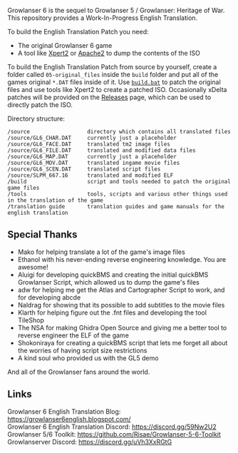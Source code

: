 Growlanser 6 is the sequel to Growlanser 5 / Growlanser: Heritage of War. This repository provides a Work-In-Progress English Translation.

To build the English Translation Patch you need:
- The original Growlanser 6 game
- A tool like [Xpert2](https://gbatemp.net/download/xpert2-xpert-tool.37071/) or [Apache2](https://www.psx-place.com/resources/apache-by-sonix-2004.697/) to dump the contents of the ISO

To build the English Translation Patch from source by yourself, create a folder called `05-original_files` inside the `build` folder and put all of the games original `*.DAT` files inside of it. Use [`build.bat`](/build/build.bat) to patch the original files and use tools like Xpert2 to create a patched ISO. Occasionally xDelta patches will be provided on the [Releases](https://github.com/Risae/Growlanser-6-English-Translation/releases) page, which can be used to directly patch the ISO.

Directory structure:

    /source                  directory which contains all translated files
    /source/GL6_CHAR.DAT     currently just a placeholder
    /source/GL6_FACE.DAT     translated tm2 image files
    /source/GL6_FILE.DAT     translated and modified data files 
    /source/GL6_MAP.DAT      currently just a placeholder
    /source/GL6_MOV.DAT      translated ingame movie files
    /source/GL6_SCEN.DAT     translated script files
    /source/SLPM_667.16      translated and modified ELF
    /build                   script and tools needed to patch the original game files
    /tools                   tools, scripts and various other things used in the translation of the game
    /translation guide       translation guides and game manuals for the english translation

## Special Thanks

- Mako for helping translate a lot of the game's image files
- Ethanol with his never-ending reverse engineering knowledge. You are awesome!
- Aluigi for developing quickBMS and creating the initial quickBMS Growlanser Script, which allowed us to dump the game's files
- adw for helping me get the Atlas and Cartographer Script to work, and for developing abcde
- Naldrag for showing that its possible to add subtitles to the movie files
- Klarth for helping figure out the .fnt files and developing the tool TileShop
- The NSA for making Ghidra Open Source and giving me a better tool to reverse engineer the ELF of the game
- Shokoniraya for creating a quickBMS script that lets me forget all about the worries of having script size restrictions
- A kind soul who provided us with the GL5 demo

And all of the Growlanser fans around the world.

## Links

Growlanser 6 English Translation Blog: https://growlanser6english.blogspot.com/ <br />
Growlanser 6 English Translation Discord: https://discord.gg/59Nw2U2 <br />
Growlanser 5/6 Toolkit: https://github.com/Risae/Growlanser-5-6-Toolkit <br />
Growlanserver Discord: https://discord.gg/uVh3XxRGtG